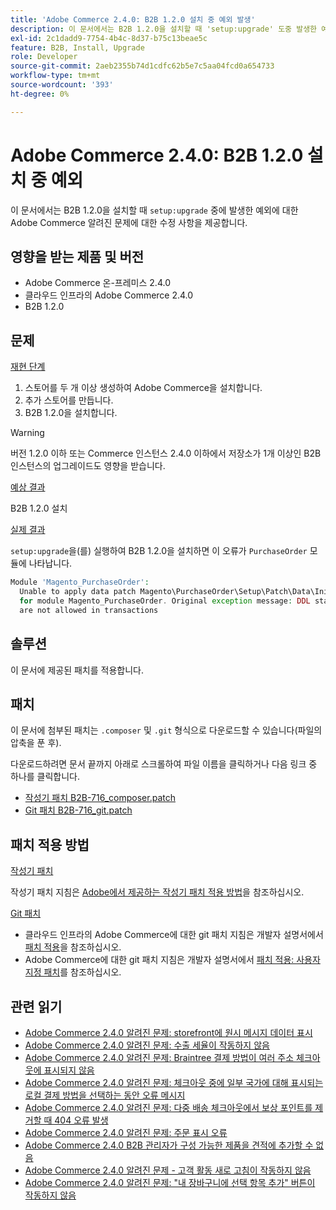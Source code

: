 ```yaml
---
title: 'Adobe Commerce 2.4.0: B2B 1.2.0 설치 중 예외 발생'
description: 이 문서에서는 B2B 1.2.0을 설치할 때 'setup:upgrade' 도중 발생한 예외에 대한 Adobe Commerce 알려진 문제 해결 방법을 제공합니다.
exl-id: 2c1dadd9-7754-4b4c-8d37-b75c13beae5c
feature: B2B, Install, Upgrade
role: Developer
source-git-commit: 2aeb2355b74d1cdfc62b5e7c5aa04fcd0a654733
workflow-type: tm+mt
source-wordcount: '393'
ht-degree: 0%

---
```


# Adobe Commerce 2.4.0: B2B 1.2.0 설치 중 예외

이 문서에서는 B2B 1.2.0을 설치할 때 `setup:upgrade` 중에 발생한 예외에 대한 Adobe Commerce 알려진 문제에 대한 수정 사항을 제공합니다.

## 영향을 받는 제품 및 버전

* Adobe Commerce 온-프레미스 2.4.0
* 클라우드 인프라의 Adobe Commerce 2.4.0
* B2B 1.2.0

## 문제

<u>재현 단계</u>

1. 스토어를 두 개 이상 생성하여 Adobe Commerce을 설치합니다.
1. 추가 스토어를 만듭니다.
1. B2B 1.2.0을 설치합니다.

>[!WARNING]
>
>버전 1.2.0 이하 또는 Commerce 인스턴스 2.4.0 이하에서 저장소가 1개 이상인 B2B 인스턴스의 업그레이드도 영향을 받습니다.

<u>예상 결과</u>

B2B 1.2.0 설치

<u>실제 결과</u>

`setup:upgrade`을(를) 실행하여 B2B 1.2.0을 설치하면 이 오류가 `PurchaseOrder` 모듈에 나타납니다.

```php
Module 'Magento_PurchaseOrder':
  Unable to apply data patch Magento\PurchaseOrder\Setup\Patch\Data\InitPurchaseOrderSalesSequence
  for module Magento_PurchaseOrder. Original exception message: DDL statements
  are not allowed in transactions
```

## 솔루션

이 문서에 제공된 패치를 적용합니다.

## 패치

이 문서에 첨부된 패치는 `.composer` 및 `.git` 형식으로 다운로드할 수 있습니다(파일의 압축을 푼 후).

다운로드하려면 문서 끝까지 아래로 스크롤하여 파일 이름을 클릭하거나 다음 링크 중 하나를 클릭합니다.

* [작성기 패치 B2B-716\_composer.patch](assets/B2B-716_composer.patch.zip)
* [Git 패치 B2B-716\_git.patch](assets/B2B-716_git.patch.zip)

## 패치 적용 방법

<u>작성기 패치 </u>

작성기 패치 지침은 [Adobe에서 제공하는 작성기 패치 적용 방법](/help/how-to/general/how-to-apply-a-composer-patch-provided-by-magento.md)을 참조하십시오.

<u>Git 패치 </u>

* 클라우드 인프라의 Adobe Commerce에 대한 git 패치 지침은 개발자 설명서에서 [패치 적용](https://experienceleague.adobe.com/ko/docs/commerce-cloud-service/user-guide/develop/upgrade/apply-patches)을 참조하십시오.
* Adobe Commerce에 대한 git 패치 지침은 개발자 설명서에서 [패치 적용: 사용자 지정 패치](https://experienceleague.adobe.com/ko/docs/commerce-operations/upgrade-guide/patches/overview#custom-patches)를 참조하십시오.

## 관련 읽기

* [Adobe Commerce 2.4.0 알려진 문제: storefront에 원시 메시지 데이터 표시](/help/troubleshooting/storefront/magento-2-4-0-issue-storefront-raw-message-data-display.md)
* [Adobe Commerce 2.4.0 알려진 문제: 수출 세율이 작동하지 않음](/help/troubleshooting/miscellaneous/magento-2-4-0-known-issue-export-tax-rates-does-not-work.md)
* [Adobe Commerce 2.4.0 알려진 문제: Braintree 결제 방법이 여러 주소 체크아웃에 표시되지 않음](/help/troubleshooting/payments/magento-2-4-0-braintree-not-in-multiple-addresses-checkout.md)
* [Adobe Commerce 2.4.0 알려진 문제: 체크아웃 중에 일부 국가에 대해 표시되는 로컬 결제 방법을 선택하는 동안 오류 메시지](/help/troubleshooting/payments/magento-2-4-0-checkout-error-selecting-local-payments.md)
* [Adobe Commerce 2.4.0 알려진 문제: 다중 배송 체크아웃에서 보상 포인트를 제거할 때 404 오류 발생](/help/troubleshooting/storefront/magento-2-4-0-404-error-removing-rewards-points-on-multi-shipping-checkout.md)
* [Adobe Commerce 2.4.0 알려진 문제: 주문 표시 오류](/help/troubleshooting/storefront/magento-2-4-0-known-issue-orders-display-error.md)
* [Adobe Commerce 2.4.0 B2B 관리자가 구성 가능한 제품을 견적에 추가할 수 없음](/help/troubleshooting/miscellaneous/magento-2-4-0-b2b-admin-can-t-add-configurable-product-to-quote.md)
* [Adobe Commerce 2.4.0 알려진 문제 - 고객 활동 새로 고침이 작동하지 않음](/help/troubleshooting/miscellaneous/magento-2-4-0-refresh-on-customer-activities-does-not-work.md)
* [Adobe Commerce 2.4.0 알려진 문제: &quot;내 장바구니에 선택 항목 추가&quot; 버튼이 작동하지 않음](/help/troubleshooting/miscellaneous/magento-2-4-0-add-selections-to-my-cart-does-not-work.md)
